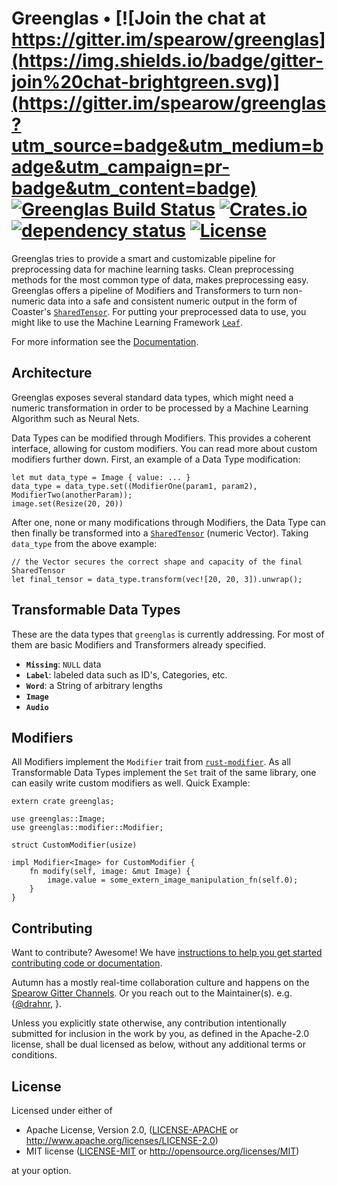 # Greenglas • [![Join the chat at https://gitter.im/spearow/greenglas](https://img.shields.io/badge/gitter-join%20chat-brightgreen.svg)](https://gitter.im/spearow/greenglas?utm_source=badge&utm_medium=badge&utm_campaign=pr-badge&utm_content=badge) [![Greenglas Build Status](https://ci.spearow.io/api/v1/pipelines/leaf/jobs/test-greenglas/badge)](https://ci.spearow.io/teams/main/pipelines/leaf) [![Crates.io](https://img.shields.io/crates/v/greenglas.svg)](https://crates.io/crates/greenglas) [![dependency status](https://deps.rs/repo/github/spearow/greenglas/status.svg)](https://deps.rs/repo/github/spearow/greenglas) [![License](https://img.shields.io/crates/l/greenglas.svg)](#license)

Greenglas tries to provide a smart and customizable pipeline for preprocessing
data for machine learning tasks. Clean preprocessing methods for the most
common type of data, makes preprocessing easy. Greenglas offers a pipeline of
Modifiers and Transformers to turn non-numeric data into a safe and consistent
numeric output in the form of Coaster's [`SharedTensor`](https://github.com/spearow/coaster). For
putting your preprocessed data to use, you might like to use the Machine
Learning Framework [`Leaf`](https://github.com/spearow/leaf).

For more information see the [Documentation](http://spearow.github.io/greenglas).

## Architecture

Greenglas exposes several standard data types, which might need a numeric
transformation in order to be processed by a Machine Learning Algorithm such as
Neural Nets.

Data Types can be modified through Modifiers. This provides a coherent interface,
allowing for custom modifiers. You can read more about custom modifiers further
down. First, an example of a Data Type modification:

```
let mut data_type = Image { value: ... }
data_type = data_type.set((ModifierOne(param1, param2), ModifierTwo(anotherParam));
image.set(Resize(20, 20))
```

After one, none or many modifications through Modifiers, the Data Type can then
finally be transformed into a [`SharedTensor`](https://github.com/spearow/coaster)
(numeric Vector). Taking `data_type` from the above example:

```
// the Vector secures the correct shape and capacity of the final SharedTensor
let final_tensor = data_type.transform(vec![20, 20, 3]).unwrap();
```

## Transformable Data Types

These are the data types that `greenglas` is currently addressing. For most of
them are basic Modifiers and Transformers already specified.

- **`Missing`**: `NULL` data
- **`Label`**: labeled data such as ID's, Categories, etc.
- **`Word`**: a String of arbitrary lengths
- **`Image`**
- **`Audio`**

## Modifiers

All Modifiers implement the `Modifier` trait from
[`rust-modifier`](https://github.com/reem/rust-modifier). As all Transformable
Data Types implement the `Set` trait of the same library, one can easily write
custom modifiers as well. Quick Example:

```
extern crate greenglas;

use greenglas::Image;
use greenglas::modifier::Modifier;

struct CustomModifier(usize)

impl Modifier<Image> for CustomModifier {
    fn modify(self, image: &mut Image) {
        image.value = some_extern_image_manipulation_fn(self.0);
    }
}
```

## Contributing

Want to contribute? Awesome! We have [instructions to help you get started contributing code or documentation](CONTRIBUTING.md).

Autumn has a mostly real-time collaboration culture and happens on the [Spearow
Gitter Channels](https://gitter.im/spearow). Or you reach out to the
Maintainer(s). e.g.
{[@drahnr](https://github.com/drahnr), }.

Unless you explicitly state otherwise, any contribution intentionally
submitted for inclusion in the work by you, as defined in the Apache-2.0
license, shall be dual licensed as below, without any additional terms or
conditions.

## License

Licensed under either of

 * Apache License, Version 2.0, ([LICENSE-APACHE](LICENSE-APACHE) or http://www.apache.org/licenses/LICENSE-2.0)
 * MIT license ([LICENSE-MIT](LICENSE-MIT) or http://opensource.org/licenses/MIT)

at your option.

